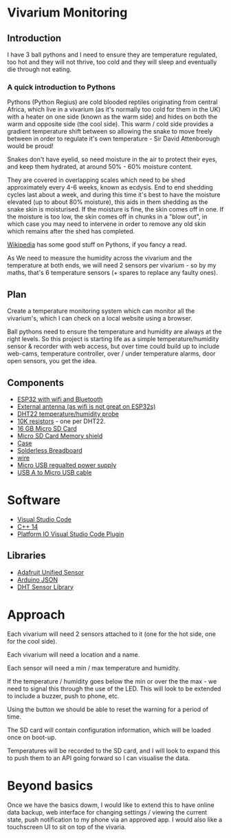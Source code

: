 # Vivarium Monitoring

## Introduction

I have 3 ball pythons and I need to ensure they are temperature regulated, too hot and they will not thrive, too cold and they will sleep and eventually die through not eating.

### A quick introduction to Pythons
Pythons (Python Regius) are cold blooded reptiles originating from central Africa, which live in a vivarium (as it's normally too cold for them in the UK) with a heater on one side (known as the warm side) and hides on both the warm and opposite side (the cool side). This warm / cold side provides a gradient temperature shift between so allowing the snake to move freely between in order to regulate it's own temperature - Sir David Attenborough would be proud!

Snakes don't have eyelid, so need moisture in the air to protect their eyes, and keep them hydrated, at around 50% - 60% moisture content.

They are covered in overlapping scales which need to be shed approximately every 4-6 weeks, known as ecdysis.  End to end shedding cycles last about a week, and during this time it's best to have the moisture elevated (up to about 80% moisture), this aids in them shedding as the snake skin is moisturised.  If the moisture is fine, the skin comes off in one.  If the moisture is too low, the skin comes off in chunks in a "blow out", in which case you may need to intervene in order to remove any old skin which remains after the shed has completed.

[Wikipedia](https://en.wikipedia.org/wiki/Ball_python) has some good stuff on Pythons, if you fancy a read.

As We need to measure the humidity across the vivarium and the temperature at both ends, we will need 2 sensors per vivarium - so by my maths, that's 6 temperature sensors (+ spares to replace any faulty ones).


## Plan
Create a temperature monitoring system which can monitor all the vivarium's, which I can check on a local website using a browser.

Ball pythons need to ensure the temperature and humidity are always at the right levels.  So this project is starting life as a simple temperature/humidity sensor & recorder with web access, but over time could build up to include web-cams, temperature controller, over / under temperature alarms, door open sensors, you get the idea.


## Components
- [ESP32 with wifi and Bluetooth](https://www.amazon.co.uk/gp/product/B0811KLGDD)
- [External antenna (as wifi is not great on ESP32s)](https://www.amazon.co.uk/gp/product/B07FDN82D8)
- [DHT22 temperature/humidity probe](https://www.amazon.co.uk/gp/product/B08HCHVC3W)
- [10K resistors](https://www.amazon.co.uk/gp/product/B091LYNNT5) - one per DHT22.
- [16 GB Micro SD Card](https://www.amazon.co.uk/gp/product/B073K14CVB)
- [Micro SD Card Memory shield](https://www.amazon.co.uk/gp/product/B06X1DX5WS)
- [Case](https://www.amazon.co.uk/gp/product/B0C951LHBK)
- [Solderless Breadboard](https://www.amazon.co.uk/gp/product/B08V183BFJ/)
- [wire](https://www.amazon.co.uk/gp/product/B07G72DRKC/)
- [Micro USB regualted power supply](https://www.amazon.co.uk/gp/product/B08ZMXJPLM)
- [USB A to Micro USB cable](https://www.amazon.co.uk/gp/product/B0711PVX6Z)

# Software
- [Visual Studio Code](https://code.visualstudio.com/)
- [C++ 14](https://en.cppreference.com/w/cpp/14)
- [Platform IO Visual Studio Code Plugin](https://marketplace.visualstudio.com/items?itemName=platformio.platformio-ide)

## Libraries
- [Adafruit Unified Sensor](https://www.arduinolibraries.info/libraries/adafruit-unified-sensor) 
- [Arduino JSON](https://arduinojson.org/)
- [DHT Sensor Library](https://www.arduinolibraries.info/libraries/dht-sensor-library)

# Approach
Each vivarium will need 2 sensors attached to it (one for the hot side, one for the cool side).

Each vivarium will need a location and a name.

Each sensor will need a min / max temperature and humidity.

If the temperature / humidity goes below the min or over the the max - we need to signal this through the use of the LED. This will look to be extended to include a buzzer, push to phone, etc.

Using the button we should be able to reset the warning for a period of time.

The SD card will contain configuration information, which will be loaded once on boot-up.

Temperatures will be recorded to the SD card, and I will look to expand this to push them to an API going forward so I can visualise the data.

# Beyond basics
Once we have the basics dowm, I would like to extend this to have online data backup, web interface for changing settings / viewing the current state, push notification to my phone via an approved app.  I would also like a touchscreen UI to sit on top of the vivaria.
